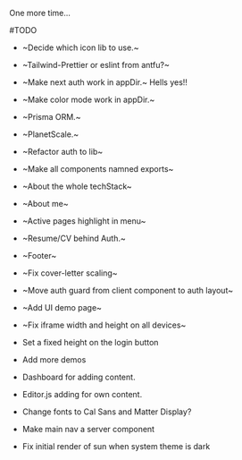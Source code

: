 One more time...

#TODO

- ~Decide which icon lib to use.~
- ~Tailwind-Prettier or eslint from antfu?~
- ~Make next auth work in appDir.~ Hells yes!!
- ~Make color mode work in appDir.~
- ~Prisma ORM.~
- ~PlanetScale.~
- ~Refactor auth to lib~
- ~Make all components namned exports~
- ~About the whole techStack~
- ~About me~
- ~Active pages highlight in menu~
- ~Resume/CV behind Auth.~
- ~Footer~
- ~Fix cover-letter scaling~
- ~Move auth guard from client component to auth layout~
- ~Add UI demo page~
- ~Fix iframe width and height on all devices~

- Set a fixed height on the login button
- Add more demos
- Dashboard for adding content.
- Editor.js adding for own content.
- Change fonts to Cal Sans and Matter Display?
- Make main nav a server component
- Fix initial render of sun when system theme is dark
